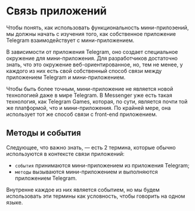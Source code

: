 # Связь приложений

Чтобы понять, как использовать функциональность мини-прилоэений, мы должны начать с изучения того, как собственное
приложение Telegram взаимодействует с мини-приложением.

В зависимости от приложения Telegram, оно создает специальное окружение для мини-приложения. Для разработчиков достаточно знать, что это окружение веб-ориентированное, но, тем не менее, у каждого из них
есть свой собственный способ связи между приложением Telegram и мини-приложением.

Чтобы быть более точным, мини-приложение не является новой технологией даже в мире Telegram.
В Messenger уже есть такая технология, как Telegram Games, которая, по сути, является почти той же платформой, что и мини-приложения. По крайней мере, она использует тот же способ связи с front-end приложением.

## Методы и события

Следующее, что важно знать, — есть 2 термина, которые обычно используются в контексте связи приложений:

- `события` принимаются мини-приложением из приложения Telegram;
- `методы` вызываются мини-приложением и выполняются приложением Telegram.

Внутренне каждое из них является событием, но мы будем использовать эти термины как условность, чтобы говорить на одном языке.

